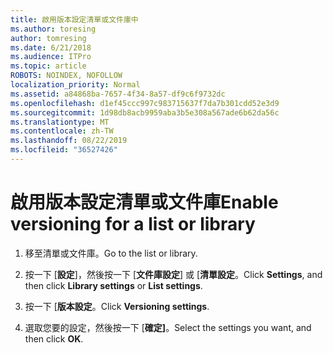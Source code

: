 ```yaml
---
title: 啟用版本設定清單或文件庫中
ms.author: toresing
author: tomresing
ms.date: 6/21/2018
ms.audience: ITPro
ms.topic: article
ROBOTS: NOINDEX, NOFOLLOW
localization_priority: Normal
ms.assetid: a84868ba-7657-4f34-8a57-df9c6f9732dc
ms.openlocfilehash: d1ef45ccc997c983715637f7da7b301cdd52e3d9
ms.sourcegitcommit: 1d98db8acb9959aba3b5e308a567ade6b62da56c
ms.translationtype: MT
ms.contentlocale: zh-TW
ms.lasthandoff: 08/22/2019
ms.locfileid: "36527426"
---
```

# <a name="enable-versioning-for-a-list-or-library"></a><span data-ttu-id="0a16e-102">啟用版本設定清單或文件庫</span><span class="sxs-lookup"><span data-stu-id="0a16e-102">Enable versioning for a list or library</span></span>

1. <span data-ttu-id="0a16e-103">移至清單或文件庫。</span><span class="sxs-lookup"><span data-stu-id="0a16e-103">Go to the list or library.</span></span>
    
2. <span data-ttu-id="0a16e-104">按一下 [**設定**]，然後按一下 [**文件庫設定**] 或 [**清單設定**。</span><span class="sxs-lookup"><span data-stu-id="0a16e-104">Click **Settings**, and then click **Library settings** or **List settings**.</span></span>
    
3. <span data-ttu-id="0a16e-105">按一下 [**版本設定**。</span><span class="sxs-lookup"><span data-stu-id="0a16e-105">Click **Versioning settings**.</span></span>
    
4. <span data-ttu-id="0a16e-106">選取您要的設定，然後按一下 [**確定]**。</span><span class="sxs-lookup"><span data-stu-id="0a16e-106">Select the settings you want, and then click **OK**.</span></span>
    

